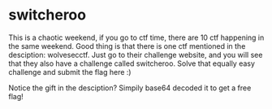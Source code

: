 # switcheroo

This is a chaotic weekend, if you go to ctf time, there are 10 ctf happening in the same weekend.
Good thing is that there is one ctf mentioned in the desciption: wolvesecctf.
Just go to their challenge website, and you will see that they also have a challenge called switcheroo.
Solve that equally easy challenge and submit the flag here :)

Notice the gift in the desciption? Simpily base64 decoded it to get a free flag!

